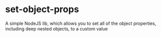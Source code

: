 # set-object-props
A simple NodeJS lib, which allows you to set all of the object properties, including deep nested objects, to a custom value
